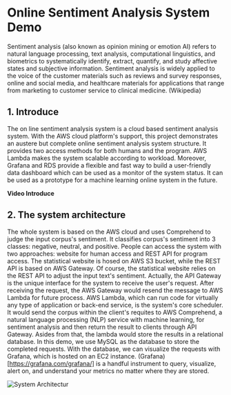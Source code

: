 # Online Sentiment Analysis System Demo

Sentiment analysis (also known as opinion mining or emotion AI) refers to natural language processing, text analysis, computational linguistics, and biometrics to systematically identify, extract, quantify, and study affective states and subjective information. Sentiment analysis is widely applied to the voice of the customer materials such as reviews and survey responses, online and social media, and healthcare materials for applications that range from marketing to customer service to clinical medicine. (Wikipedia)

## 1. Introduce

The on line sentiment analysis system is a cloud based sentiment analysis system. With the AWS cloud platform's support, this project demonstrates an austere but complete online sentiment analysis system structure. It provides two access methods for both humans and the program. AWS Lambda makes the system scalable according to workload.  Moreover, Grafana and RDS provide a flexible and fast way to build a user-friendly data dashboard which can be used as a monitor of the system status. It can be used as a prototype for a machine learning online system in the future. 

**Video Introduce**


## 2. The system architecture 

The whole system is based on the AWS cloud and uses Comprehend to judge the input corpus's sentiment.  It classifies corpus's sentiment into 3 classes: negative, neutral, and positive. People can access the system with two approaches: website for human access and REST API for program access. The statistical website is hosed on AWS S3 bucket, while the REST API is based on AWS Gateway. Of course, the statistical website relies on the REST API to adjust the input text's sentiment. Actually, the API Gateway is the unique interface for the system to receive the user's request. After receiving the request, the AWS Gateway would resend the message to AWS Lambda for future process. AWS Lambda, which can run code for virtually any type of application or back-end service, is the system's core scheduler. It would send the corpus within the client's requites to AWS Comprehend, a natural language processing (NLP) service with machine learning, for sentiment analysis and then return the result to clients through API Gateway.  Asides from that, the lambda would store the results in a relational database. In this demo, we use MySQL as the database to store the completed requests. With the database, we can visualize the requests with Grafana, which is hosted on an EC2 instance.  (Grafana)[https://grafana.com/grafana/] is a handful instrument to query, visualize, alert on, and understand your metrics no matter where they are stored. 


![System Architectur](https://github.com/gamecicn/OSAS_Demo/blob/main/image/architecture.png)




 

